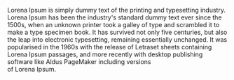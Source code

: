 Lorena Ipsum is simply dummy text of the printing and typesetting industry. Lorena Ipsum has been the industry's
standard dummy text ever since the 1500s, when an unknown printer took a galley of type and scrambled it to make
a type specimen book. It has survived not only five centuries, but also the leap into electronic typesetting,
remaining essentially unchanged. It was popularised in the 1960s with the release of Letraset sheets containing
Lorena Ipsum passages, and more recently with desktop publishing software like Aldus PageMaker including versions  
 of Lorena Ipsum.
